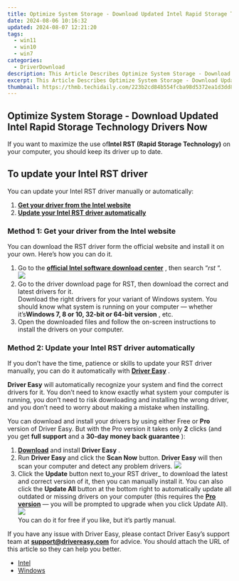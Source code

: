 ```yaml
---
title: Optimize System Storage - Download Updated Intel Rapid Storage Technology Drivers Now
date: 2024-08-06 10:16:32
updated: 2024-08-07 12:21:20
tags:
  - win11
  - win10
  - win7
categories:
  - DriverDownload
description: This Article Describes Optimize System Storage - Download Updated Intel Rapid Storage Technology Drivers Now
excerpt: This Article Describes Optimize System Storage - Download Updated Intel Rapid Storage Technology Drivers Now
thumbnail: https://thmb.techidaily.com/223b2cd84b554fcba98d5372ea1d3dd821fdb509b297d0e58b02ccac8ebf1737.jpg
---
```


## Optimize System Storage - Download Updated Intel Rapid Storage Technology Drivers Now

If you want to maximize the use of**Intel RST (Rapid Storage Technology)** on your computer, you should keep its driver up to date.

## To update your Intel RST driver

You can update your Intel RST driver manually or automatically:

1. [**Get your driver from the Intel website**](https://tools.techidaily.com/drivereasy/download/)
2. [**Update your Intel RST driver automatically**](https://tools.techidaily.com/drivereasy/download/)

### Method 1: Get your driver from the Intel website

 You can download the RST driver form the official website and install it on your own. Here’s how you can do it.

1. Go to the **[official Intel software download center](https://downloadcenter.intel.com/)**  , then search “_rst_ “.  
![](https://images.drivereasy.com/wp-content/uploads/2018/08/img_5b83cb9905d05.jpg)
2. Go to the driver download page for RST, then download the correct and latest drivers for it.  
 Download the right drivers for your variant of Windows system. You should know what system is running on your computer — whether it’s**Windows 7, 8 or 10, 32-bit or 64-bit version** , etc.
3. Open the downloaded files and follow the on-screen instructions to install the drivers on your computer.

### Method 2: Update your Intel RST driver automatically

 If you don’t have the time, patience or skills to update your RST driver manually, you can do it automatically with [**Driver Easy**](https://tools.techidaily.com/drivereasy/download/) .

**Driver Easy**  will automatically recognize your system and find the correct drivers for it. You don’t need to know exactly what system your computer is running, you don’t need to risk downloading and installing the wrong driver, and you don’t need to worry about making a mistake when installing.

 You can download and install your drivers by using either Free or **Pro**  version of Driver Easy. But with the Pro version it takes only **2**  clicks (and you get **full support** and a **30-day money back guarantee** ):

1. [**Download**](https://tools.techidaily.com/drivereasy/download/) and install **Driver Easy** .
2. Run **Driver Easy** and click the **Scan Now** button. **Driver Easy**  will then scan your computer and detect any problem drivers. ![](https://images.drivereasy.com/wp-content/uploads/2018/08/img_5b7e74534ce8f.jpg)
3. Click the **Update**  button next to_your RST driver_ to download the latest and correct version of it, then you can manually install it. You can also click the **Update All**  button at the bottom right to automatically update all outdated or missing drivers on your computer (this requires the **[Pro version](https://tools.techidaily.com/drivereasy/download/)**  — you will be prompted to upgrade when you click Update All).  
![](https://images.drivereasy.com/wp-content/uploads/2018/08/img_5b83d0ba8a041.jpg)  
 You can do it for free if you like, but it’s partly manual.

 If you have any issue with Driver Easy, please contact Driver Easy’s support team at **[support@drivereasy.com](https://tools.techidaily.com/drivereasy/download/)**  for advice. You should attach the URL of this article so they can help you better.

* [Intel](https://tools.techidaily.com/drivereasy/download/)
* [Windows](https://tools.techidaily.com/drivereasy/download/)

<ins class="adsbygoogle"
     style="display:block"
     data-ad-format="autorelaxed"
     data-ad-client="ca-pub-7571918770474297"
     data-ad-slot="1223367746"></ins>



<ins class="adsbygoogle"
     style="display:block"
     data-ad-client="ca-pub-7571918770474297"
     data-ad-slot="8358498916"
     data-ad-format="auto"
     data-full-width-responsive="true"></ins>

